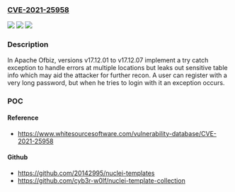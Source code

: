 ### [CVE-2021-25958](https://cve.mitre.org/cgi-bin/cvename.cgi?name=CVE-2021-25958)
![](https://img.shields.io/static/v1?label=Product&message=ofbiz-framework&color=blue)
![](https://img.shields.io/static/v1?label=Version&message=%3E%3D%20v17.12.01%20&color=brighgreen)
![](https://img.shields.io/static/v1?label=Vulnerability&message=CWE-209%20Information%20Exposure%20Through%20an%20Error%20Message&color=brighgreen)

### Description

In Apache Ofbiz, versions v17.12.01 to v17.12.07 implement a try catch exception to handle errors at multiple locations but leaks out sensitive table info which may aid the attacker for further recon. A user can register with a very long password, but when he tries to login with it an exception occurs.

### POC

#### Reference
- https://www.whitesourcesoftware.com/vulnerability-database/CVE-2021-25958

#### Github
- https://github.com/20142995/nuclei-templates
- https://github.com/cyb3r-w0lf/nuclei-template-collection

